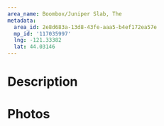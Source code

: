 ```yaml
---
area_name: Boombox/Juniper Slab, The
metadata:
  area_id: 2e8d683a-13d8-43fe-aaa5-b4ef172ea57e
  mp_id: '117035997'
  lng: -121.33382
  lat: 44.03146
---
```

# Description

# Photos

